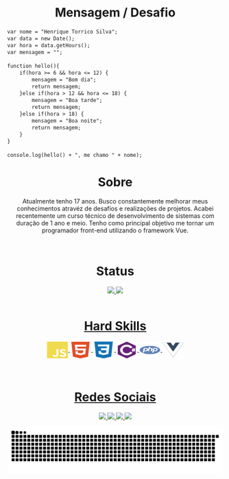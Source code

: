 
<div> 
  <div align="center">
    <h1>Mensagem / Desafio</h1>
  </div>
  
  
    var nome = "Henrique Torrico Silva";
    var data = new Date();
    var hora = data.getHours();
    var mensagem = "";

    function hello(){
        if(hora >= 6 && hora <= 12) {
            mensagem = "Bom dia"; 
            return mensagem;
        }else if(hora > 12 && hora <= 18) {
            mensagem = "Boa tarde"; 
            return mensagem;
        }else if(hora > 18) {
            mensagem = "Boa noite"; 
            return mensagem;
        }
    }
  
    console.log(hello() + ", me chamo " + nome);
</div>

<div align="center">
  <h1>Sobre</h1>
  <p>Atualmente tenho 17 anos. Busco constantemente melhorar meus conhecimentos atravéz de desafios e realizações de projetos. Acabei recentemente um curso técnico de desenvolvimento de sistemas com duração de 1 ano e meio. Tenho como principal objetivo me tornar um programador front-end utilizando o framework Vue.</p><br>
</div>

<div align="center">
  <h1>Status</h1>
  <a href="https://beacons.ai/HenriqueTorrico">
   <img height="180em" src="https://github-readme-stats.vercel.app/api?username=HenriqueTorrico&show_icons=true&theme=radical&include_all_commits=true&count_private=true" />
   <img height="180em" src="https://github-readme-stats.vercel.app/api/top-langs/?username=HenriqueTorrico&layout=compact&langs_count=16&theme=radical" />
</div>
  
<div align="center"><br>
  <h1>Hard Skills</h1>
  <img align="center" alt="Torrico-Js" height="40" width="50" src="https://raw.githubusercontent.com/devicons/devicon/master/icons/javascript/javascript-plain.svg" />
  <img align="center" alt="Torrico-Js" height="40" width="50" src="https://raw.githubusercontent.com/devicons/devicon/master/icons/html5/html5-plain.svg" />
  <img align="center" alt="Torrico-Js" height="40" width="50" src="https://raw.githubusercontent.com/devicons/devicon/master/icons/css3/css3-plain.svg" />
  <img align="center" alt="Torrico-Js" height="40" width="50" src="https://raw.githubusercontent.com/devicons/devicon/master/icons/csharp/csharp-plain.svg" />
  <img align="center" alt="Torrico-Js" height="40" width="50" src="https://raw.githubusercontent.com/devicons/devicon/master/icons/php/php-plain.svg" />
  <img align="center" alt="Torrico-Js" height="40" width="50" src="https://raw.githubusercontent.com/devicons/devicon/master/icons/vuejs/vuejs-plain.svg" />
</div>
  
<br>
 
<div style="display: inline_block" align="center"><br>
  <h1>Redes Sociais</h1>
  <a href="https://www.linkedin.com/in/henriquetorrico" target="_blank">
    <img src="https://img.shields.io/badge/-Linkedin-rgba(43, 43, 43, 1)?style=for-the-badge&logo=linkedin&logoColor=rgba(167, 104, 232, 1)" target="_blank">
  </a>
  
  <a href="https://www.instagram.com/henriquetorrico" target="_blank">
    <img src="https://img.shields.io/badge/-Instagram Pessoal-rgba(43, 43, 43, 1)?style=for-the-badge&logo=instagram&logoColor=rgba(167, 104, 232, 1)" target="_blank">
  </a>
    
  <a href="mailto:henriquetorrico12@gmail.com">
    <img src="https://img.shields.io/badge/-Gmail-rgba(43, 43, 43, 1)?style=for-the-badge&logo=gmail&logoColor=rgba(167, 104, 232, 1)" target="_blank">
  </a>
  
  <a href="https://www.facebook.com/henrique.torrico/">
    <img src="https://img.shields.io/badge/-Facebook-rgba(43, 43, 43, 1)?style=for-the-badge&logo=facebook&logoColor=rgba(167, 104, 232, 1)" target="_blank">
  </a>
</div>

![Snake animation](https://github.com/HenriqueTorrico/HenriqueTorrico/blob/output/github-contribution-grid-snake.svg)
